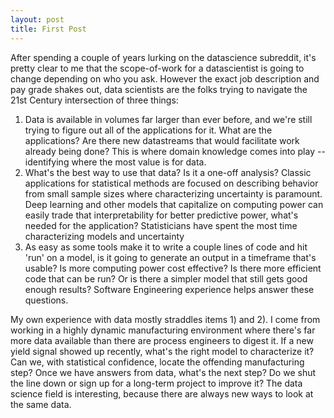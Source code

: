 ```yaml
---
layout: post
title: First Post
---
```

After spending a couple of years lurking on the datascience subreddit, it's pretty clear to me that the scope-of-work for a datascientist is going to change depending on who you ask.  However the exact job description and pay grade shakes out, data scientists are the folks trying to navigate the 21st Century intersection of three things:

1) Data is available in volumes far larger than ever before, and we're still trying to figure out all of the applications for it.  What are the applications? Are there new datastreams that would facilitate work already being done?  This is where domain knowledge comes into play -- identifying where the most value is for data.
2) What's the best way to use that data? Is it a one-off analysis? Classic applications for statistical methods are focused on describing behavior from small sample sizes where characterizing uncertainty is paramount.  Deep learning and other models that capitalize on computing power can easily trade that interpretability for better predictive power, what's needed for the application? Statisticians have spent the most time characterizing models and uncertainty
3) As easy as some tools make it to write a couple lines of code and hit 'run' on a model, is it going to generate an output in a timeframe that's usable?  Is more computing power cost effective? Is there more efficient code that can be run? Or is there a simpler model that still gets good enough results?  Software Engineering experience helps answer these questions.

My own experience with data mostly straddles items 1) and 2).  I come from working in a highly dynamic manufacturing environment where there's far more data available than there are process engineers to digest it.  If a new yield signal showed up recently, what's the right model to characterize it?  Can we, with statistical confidence, locate the offending manufacturing step? Once we have answers from data, what's the next step?  Do we shut the line down or sign up for a long-term project to improve it?  The data science field is interesting, because there are always new ways to look at the same data.
